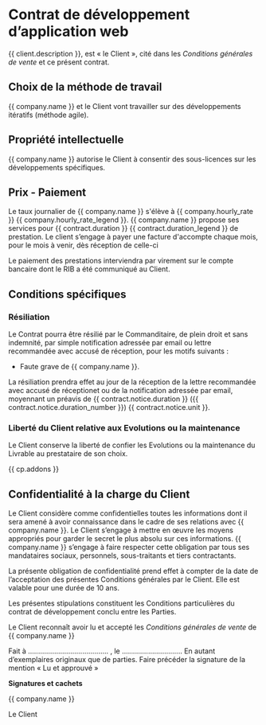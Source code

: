 # Contrat de développement d’application web

{{ client.description }},
est « le Client », cité dans les _Conditions générales de vente_ et ce présent contrat.

## Choix de la méthode de travail

{{ company.name }} et le Client vont travailler sur des développements itératifs
(méthode agile).

## Propriété intellectuelle

{{ company.name }} autorise le Client à consentir des sous-licences sur les
développements spécifiques.

## Prix - Paiement

Le taux journalier de {{ company.name }} s'élève à {{ company.hourly_rate }} {{ company.hourly_rate_legend }}. {{ company.name }} propose ses services pour 
{{ contract.duration }} {{ contract.duration_legend }} de prestation.
Le client s’engage à payer une facture d'accompte chaque mois, pour le mois à venir, dès réception de celle-ci
<!-- Le client s’engage donc à payer {{ contract.payment_novat }} {{ contract.payment_novat_legend }} soit {{ contract.payment_vat }} {{ contract.payment_vat_legend }} 
avant l’intervention. -->
Le paiement des prestations interviendra par virement sur le compte bancaire dont le RIB a été communiqué au Client.

## Conditions spécifiques

### Résiliation

Le Contrat pourra être résilié par le Commanditaire, de plein droit et sans indemnité, par simple notification adressée par email ou lettre recommandée avec
accusé de réception, pour les motifs suivants :
- Faute grave de {{ company.name }}.

La résiliation prendra effet au jour de la réception de la lettre recommandée avec accusé de réceptionet ou de la notification adressée par email, moyennant un préavis de 
{{ contract.notice.duration }} ({{ contract.notice.duration_number }}) {{ contract.notice.unit }}.

### Liberté du Client relative aux Evolutions ou la maintenance

Le Client conserve la liberté de confier les Evolutions ou la maintenance du
Livrable au prestataire de son choix.

{{ cp.addons }}

## Confidentialité à la charge du Client

Le Client considère comme confidentielles toutes les informations dont il sera
amené à avoir connaissance dans le cadre de ses relations avec {{ company.name }}.
Le Client s’engage à mettre en œuvre les moyens appropriés pour garder le
secret le plus absolu sur ces informations. {{ company.name }} s’engage à faire
respecter cette obligation par tous ses mandataires sociaux, personnels,
sous-traitants et tiers contractants.

La présente obligation de confidentialité prend effet à compter de la date de
l’acceptation des présentes Conditions générales par le Client. Elle est
valable pour une durée de 10 ans.

Les présentes stipulations constituent les Conditions particulières du contrat
de développement conclu entre les Parties.

Le Client reconnaît avoir lu et accepté les _Conditions générales de vente_ de {{ company.name }}

Fait à ........................................ , le ..............................
En autant d’exemplaires originaux que de parties.
Faire précéder la signature de la mention « Lu et approuvé »

**Signatures et cachets**

{{ company.name }}


Le Client
